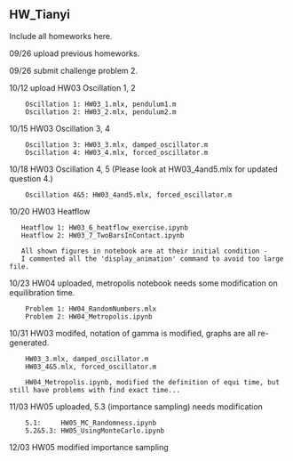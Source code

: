 ## HW_Tianyi

Include all homeworks here.


09/26 upload previous homeworks.

09/26 submit challenge problem 2.

10/12  upload HW03 Oscillation 1, 2

        Oscillation 1: HW03_1.mlx, pendulum1.m
        Oscillation 2: HW03_2.mlx, pendulum2.m
        
10/15  HW03 Oscillation 3, 4

        Oscillation 3: HW03_3.mlx, damped_oscillator.m
        Oscillation 4: HW03_4.mlx, forced_oscillator.m

10/18  HW03 Oscillation 4, 5 (Please look at HW03_4and5.mlx for updated question 4.)

        Oscillation 4&5: HW03_4and5.mlx, forced_oscillator.m        
        
10/20  HW03 Heatflow
       
       Heatflow 1: HW03_6_heatflow_exercise.ipynb
       Heatflow 2: HW03_7_TwoBarsInContact.ipynb

       All shown figures in notebook are at their initial condition - 
       I commented all the 'display_animation' command to avoid too large file.
       
 10/23  HW04 uploaded, metropolis notebook needs some modification on equilibration time.
        
        Problem 1: HW04_RandomNumbers.mlx
        Problem 2: HW04_Metropolis.ipynb
        
 10/31  HW03 modifed, notation of gamma is modified, graphs are all re-generated.
        
        HW03_3.mlx, damped_oscillator.m
        HW03_4&5.mlx, forced_oscillator.m
        
        HW04_Metropolis.ipynb, modified the definition of equi time, but still have problems with find exact time...
        
11/03   HW05 uploaded, 5.3 (importance sampling) needs modification 

        5.1:     HW05_MC_Randomness.ipynb
        5.2&5.3: HW05_UsingMonteCarlo.ipynb

12/03   HW05 modified importance sampling
